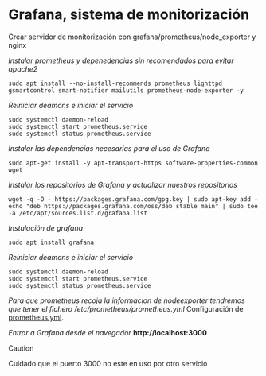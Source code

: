 # Grafana, sistema de monitorización
Crear servidor de monitorización con grafana/prometheus/node_exporter y nginx

*Instalar prometheus y depenedencias sin recomendados para evitar apache2*
```
sudo apt install --no-install-recommends prometheus lighttpd gsmartcontrol smart-notifier mailutils prometheus-node-exporter -y
```

*Reiniciar deamons e iniciar el servicio*
```
sudo systemctl daemon-reload
sudo systemctl start prometheus.service
sudo systemctl status prometheus.service
```

*Instalar las dependencias necesarias para el uso de Grafana*
```
sudo apt-get install -y apt-transport-https software-properties-common wget
```

*Instalar los repositorios de Grafana y actualizar nuestros repositorios*
```
wget -q -O - https://packages.grafana.com/gpg.key | sudo apt-key add -
echo "deb https://packages.grafana.com/oss/deb stable main" | sudo tee -a /etc/apt/sources.list.d/grafana.list
```
*Instalación de grafana*
```
sudo apt install grafana
```

*Reiniciar deamons e iniciar el servicio*
```
sudo systemctl daemon-reload
sudo systemctl start prometheus.service
sudo systemctl status prometheus.service
```

*Para que prometheus recoja la informacion de nodeexporter tendremos que tener el fichero /etc/prometheus/prometheus.yml*
Configuración de [prometheus.yml](https://github.com/dpeirob/grafana/blob/main/prometheus.yml).

*Entrar a Grafana desde el navegador*
**http://localhost:3000**

> [!CAUTION]
> Cuidado que el puerto 3000 no este en uso por otro servicio
